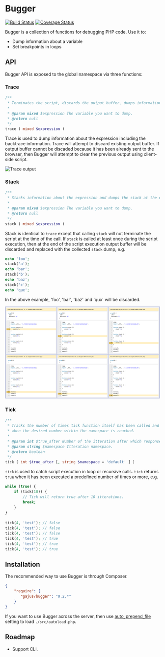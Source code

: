 # Bugger

[![Build Status](https://travis-ci.org/gajus/bugger.png?branch=master)](https://travis-ci.org/gajus/bugger)
[![Coverage Status](https://coveralls.io/repos/gajus/bugger/badge.png?branch=master)](https://coveralls.io/r/gajus/bugger?branch=master)

Bugger is a collection of functions for debugging PHP code. Use it to:

* Dump information about a variable
* Set breakpoints in loops

## API

Bugger API is exposed to the global namespace via three functions:

### Trace

```php
/**
 * Terminates the script, discards the output buffer, dumps information about the expression including backtrace up to the `trace` call.
 * 
 * @param mixed $expression The variable you want to dump.
 * @return null
 */
trace ( mixed $expression )
````

Trace is used to dump information about the expression including the backtrace information. Trace will attempt to discard existing output buffer. If output buffer cannot be discaded because it has been already sent to the browser, then Bugger will attempt to clear the previous output using client-side script.

![Trace output](./docs/static/image/trace.png)

### Stack

```php
/**
 * Stacks information about the expression and dumps the stack at the end of the script execution.
 *
 * @param mixed $expression The variable you want to dump.
 * @return null
 */
stack ( mixed $expression )
```

Stack is identical to `trace` except that calling `stack` will not terminate the script at the time of the call. If `stack` is called at least once during the script execution, then at the end of the script execution output buffer will be discarded and replaced with the collected `stack` dump, e.g.

```php
echo 'foo';
stack('a');
echo 'bar';
stack('b');
echo 'baz';
stack('c');
echo 'qux';
```

In the above example, 'foo', 'bar', 'baz' and 'qux' will be discarded.

![Stack output](./docs/static/image/stack.png)

### Tick

```php
/**
 * Tracks the number of times tick function itself has been called and returns true
 * when the desired number within the namespace is reached.
 *
 * @param int $true_after Number of the itteration after which response is true.
 * @param string $namespace Itteration namespace.
 * @return boolean
 */
tick ( int $true_after [, string $namespace = 'default' ] )
```

`tick` is used to catch script execution in loop or recursive calls. `tick` returns `true` when it has been executed a predefined number of times or more, e.g.

```php
while (true) {
    if (tick(10)) {
        // Tick will return true after 10 itterations.
        break;
    }
}

tick(4, 'test'); // false
tick(4, 'test'); // false
tick(4, 'test'); // false
tick(4, 'test'); // true
tick(4, 'test'); // true
tick(4, 'test'); // true
```

## Installation

The recommended way to use Bugger is through Composer.

```json
{
    "require": {
       "gajus/bugger": "0.2.*"
    }
}
```

If you want to use Bugger across the server, then use [auto_prepend_file](http://uk1.php.net/manual/en/ini.core.php#ini.auto-prepend-file) setting to load `./src/autoload.php`.

## Roadmap

* Support CLI.